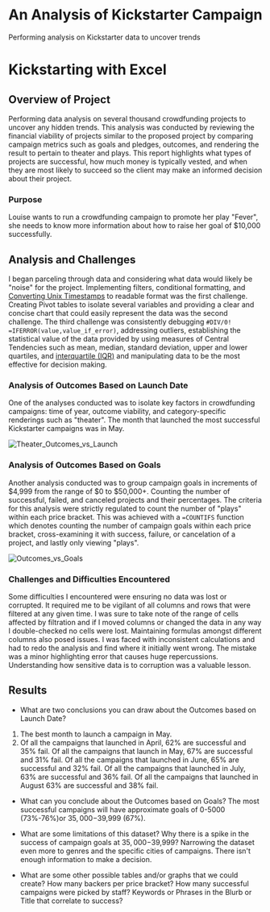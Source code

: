 # An Analysis of Kickstarter Campaign
Performing analysis on Kickstarter data to uncover trends
# Kickstarting with Excel

## Overview of Project
Performing data analysis on several thousand crowdfunding projects to uncover any hidden trends. This analysis was conducted by reviewing the financial viability of projects similar to the proposed project by comparing campaign metrics such as goals and pledges, outcomes, and rendering the result to pertain to theater and plays. This report highlights what types of projects are successful, how much money is typically vested, and when they are most likely to succeed so the client may make an informed decision about their project. 

### Purpose
Louise wants to run a crowdfunding campaign to promote her play "Fever", she needs to know more information about how to raise her goal of $10,000 successfully.


## Analysis and Challenges
I began parceling through data and considering what data would likely be "noise" for the project. Implementing filters, conditional formatting, and [Converting Unix Timestamps](https://websiteseochecker.com/blog/what-is-timestamp/) to readable format was the first challenge. Creating Pivot tables to isolate several variables and providing a clear and concise chart that could easily represent the data was the second challenge. The third challenge was consistently debugging `#DIV/0!` `=IFERROR(value,value_if_error)`, addressing outliers, establishing the statistical value of the data provided by using measures of Central Tendencies such as mean, median, standard deviation, upper and lower quartiles, and [interquartile (IQR)](https://www.thoughtco.com/what-is-the-interquartile-range-rule-3126244) and manipulating data to be the most effective for decision making.

### Analysis of Outcomes Based on Launch Date
One of the analyses conducted was to isolate key factors in crowdfunding campaigns: time of year, outcome viability, and category-specific renderings such as "theater". The month that launched the most successful Kickstarter campaigns was in May.

![Theater_Outcomes_vs_Launch](https://user-images.githubusercontent.com/107026442/175793240-d4406252-d92b-497c-9c56-e55385894421.png)

### Analysis of Outcomes Based on Goals
Another analysis conducted was to group campaign goals in increments of $4,999 from the range of $0 to $50,000+. Counting the number of successful, failed, and canceled projects and their percentages. The criteria for this analysis were strictly regulated to count the number of "plays" within each price bracket. This was achieved with a `=COUNTIFS` function which denotes counting the number of campaign goals within each price bracket, cross-examining it with success, failure, or cancelation of a project, and lastly only viewing "plays".

![Outcomes_vs_Goals](https://user-images.githubusercontent.com/107026442/175793284-5a946a5e-0358-4c90-b674-144cbaf6a803.png)


### Challenges and Difficulties Encountered
Some difficulties I encountered were ensuring no data was lost or corrupted. It required me to be vigilant of all columns and rows that were filtered at any given time. I was sure to take note of the range of cells affected by filtration and if I moved columns or changed the data in any way I double-checked no cells were lost. Maintaining formulas amongst different columns also posed issues. I was faced with inconsistent calculations and had to redo the analysis and find where it initially went wrong. The mistake was a minor highlighting error that causes huge repercussions. Understanding how sensitive data is to corruption was a valuable lesson. 

## Results

- What are two conclusions you can draw about the Outcomes based on Launch Date?
1) The best month to launch a campaign in May. 
2) Of all the campaigns that launched in April, 62% are successful and 35% fail.
Of all the campaigns that launch in May, 67% are successful and 31% fail.
Of all the campaigns that launched in June, 65% are successful and 32% fail.
Of all the campaigns that launched in July, 63% are successful and 36% fail.
Of all the campaigns that launched in August 63% are successful and 38% fail.

- What can you conclude about the Outcomes based on Goals?
The most successful campaigns will have approximate goals of 0-5000 (73%-76%)or $35,000-$39,999 (67%).

- What are some limitations of this dataset?
Why there is a spike in the success of campaign goals at $35,000-$39,999? 
Narrowing the dataset even more to genres and the specific cities of campaigns. There isn't enough information to make a decision.

- What are some other possible tables and/or graphs that we could create?
How many backers per price bracket?
How many successful campaigns were picked by staff?
Keywords or Phrases in the Blurb or Title that correlate to success? 
